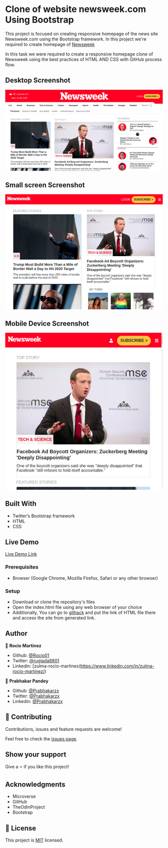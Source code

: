 # Clone of website newsweek.com Using Bootstrap

> 
This project is focused on creating responsive homepage of the news site Newsweek.com using the Bootstrap framework. In this project we're required to create homepage of [Newsweek](https://www.newsweek.com/)

In this task we were required to create a responsive homepage clone of Newsweek using the best practices of HTML AND CSS with GitHub process flow.

## Desktop Screenshot

![screenshot](./images/Desktop_Screenshot_Newsweek.png)

## Small screen Screenshot

![screenshot](./images/Small_Devices_Screenshot.png)

## Mobile Device Screenshot
![screenshot](./images/Mobile_Screenshot_Newsweek.png)

## Built With

- Twitter’s Bootstrap framework
- HTML
- CSS

## Live Demo

[Live Demo Link](https://raw.githack.com/Rocio01/Using-Bootstrap/master/index.html)


### Prerequisites

- Browser (Google Chrome, Mozilla Firefox, Safari or any other browser)

### Setup

- Download or clone the repository's files
- Open the index.html file using any web browser of your choice
- Additionally, You can go to [githack](https://raw.githack.com) and put the link of HTML file there and access the site from generated link.

## Author

👤 **Rocio Martinez**

- Github: [@Rocio01](https://github.com/Rocio01)
- Twitter: [@rugiada8801](https://twitter.com/rugiada8801)
- Linkedin: [zulma-rocio-martinez(https://www.linkedin.com/in/zulma-rocio-martinez/)

👤 **Prabhakar Pandey**

- Github: [@Prabhakarzx](https://github.com/Prabhakarzx)
- Twitter: [@Prabhakarzx](https://twitter.com/prabhakarzx)
- Linkedin: [@Prabhakarzx](https://www.linkedin.com/in/prabhakarzx/)

## 🤝 Contributing

Contributions, issues and feature requests are welcome!

Feel free to check the [issues page](https://github.com/Rocio01/Using-Bootstrap/issues).

## Show your support

Give a ⭐️ if you like this project!

## Acknowledgments

- Microverse
- GitHub
- TheOdinProject
- Bootstrap

## 📝 License

This project is [MIT](lic.url) licensed.
